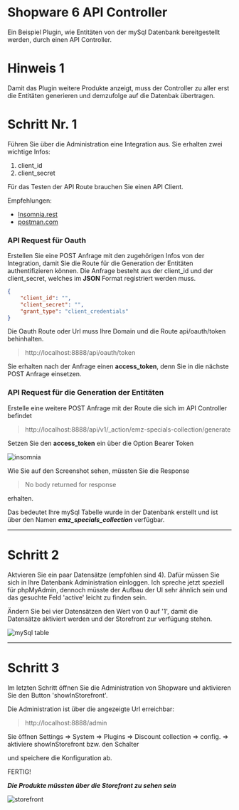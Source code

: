 # Shopware 6 API Controller

Ein Beispiel Plugin, wie Entitäten von der mySql Datenbank bereitgestellt werden, durch einen API Controller.

# Hinweis 1
Damit das Plugin weitere Produkte anzeigt, muss der Controller zu aller 
erst die Entitäten generieren und demzufolge auf die Datenbak übertragen.

# Schritt Nr. 1 
Führen Sie über die Administration eine Integration aus. Sie erhalten zwei wichtige Infos:
1. client_id
2. client_secret

Für das Testen der API Route brauchen Sie einen API Client.

Empfehlungen: 

- [Insomnia.rest](https://insomnia.rest/)
- [postman.com](https://www.postman.com/)

### API Request für Oauth

Erstellen Sie eine POST Anfrage mit den zugehörigen Infos von der Integration,
damit Sie die Route für die Generation der Entitäten authentifizieren können. Die Anfrage besteht aus der client_id und
der client_secret, welches im **JSON** Format registriert werden muss. 

```json
{
	"client_id": "",
	"client_secret": "",
	"grant_type": "client_credentials"  
}
```
Die Oauth Route oder Url muss Ihre Domain und die Route api/oauth/token behinhalten.
> http://localhost:8888/api/oauth/token

Sie erhalten nach der Anfrage einen **access_token**, denn Sie in die nächste POST Anfrage einsetzen.

### API Request für die Generation der Entitäten

Erstelle eine weitere POST Anfrage mit der Route die sich im API Controller befindet
> http://localhost:8888/api/v1/_action/emz-specials-collection/generate

Setzen Sie den **access_token** ein über die Option Bearer Token

![insomnia](https://brianstemplats.site/assets/images/portfolio_imgs/emz_controller.jpeg)

Wie Sie auf den Screenshot sehen, müssten Sie die Response 
> No body returned for response 

erhalten.

Das bedeutet Ihre mySql Tabelle wurde in der Datenbank erstellt und ist über den Namen ***emz_specials_collection*** verfügbar.

---

# Schritt 2
 Aktvieren Sie ein paar Datensätze (empfohlen sind 4). Dafür müssen Sie sich in Ihre Datenbank Administration einloggen. 
 Ich spreche jetzt speziell für phpMyAdmin, dennoch müsste der Aufbau der UI sehr ähnlich sein und das gesuchte Feld 
 'active' leicht zu finden sein.
 
 Ändern Sie bei vier Datensätzen den Wert von 0 auf '1', damit die Datensätze aktiviert werden und der Storefront zur verfügung stehen.
 
 ![mySql table](https://brianstemplats.site/assets/images/portfolio_imgs/mySql.jpeg)
 
 ---
 
 # Schritt 3
 
 Im letzten Schritt öffnen Sie die Administration von Shopware und aktivieren Sie
 den Button 'showInStorefront'. 
 
 Die Administration ist über die angezeigte Url erreichbar:
 
 > http://localhost:8888/admin
 
 Sie öffnen Settings => System => Plugins => Discount collection => config. => aktiviere showInStorefront bzw. den Schalter
 
 und speichere die Konfiguration ab.
 
 FERTIG!
 
 ***Die Produkte müssten über die Storefront zu sehen sein***
 
 ![storefront](https://brianstemplats.site/assets/images/portfolio_imgs/storefront.jpeg)
 
 
 
 






